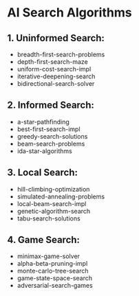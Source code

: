 # AI Search Algorithms

## 1. Uninformed Search:

- breadth-first-search-problems
- depth-first-search-maze
- uniform-cost-search-impl
- iterative-deepening-search
- bidirectional-search-solver

## 2. Informed Search:

- a-star-pathfinding
- best-first-search-impl
- greedy-search-solutions
- beam-search-problems
- ida-star-algorithms

## 3. Local Search:

- hill-climbing-optimization
- simulated-annealing-problems
- local-beam-search-impl
- genetic-algorithm-search
- tabu-search-solutions

## 4. Game Search:

- minimax-game-solver
- alpha-beta-pruning-impl
- monte-carlo-tree-search
- game-state-space-search
- adversarial-search-games
